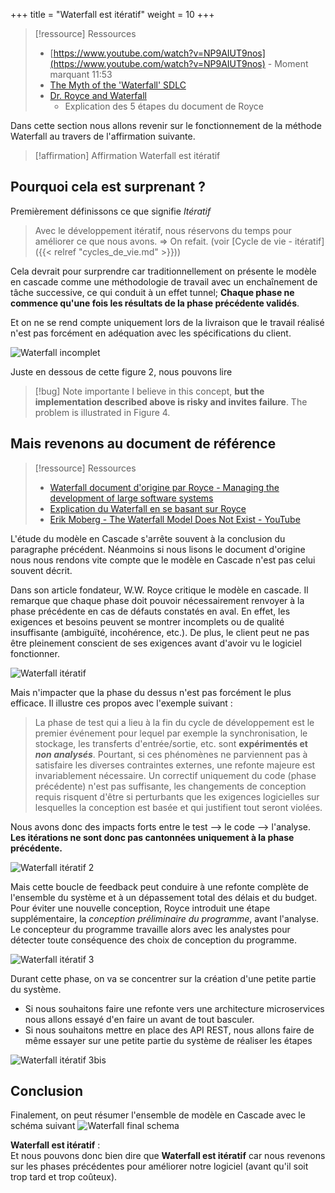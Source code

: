 
+++
title = "Waterfall est itératif"
weight = 10
+++

> [!ressource] Ressources
> - [https://www.youtube.com/watch?v=NP9AIUT9nos](https://www.youtube.com/watch?v=NP9AIUT9nos)
    - Moment marquant 11:53
> - [The Myth of the 'Waterfall' SDLC](http://www.bawiki.com/wiki/Waterfall.html)
> - [Dr. Royce and Waterfall](https://leanagiletraining.com/better-agile/dr-royce-and-waterfall/)
>   - Explication des 5 étapes du document de Royce

Dans cette section nous allons revenir sur le fonctionnement de la méthode Waterfall au travers de l'affirmation suivante.

> [!affirmation] Affirmation
>  Waterfall est itératif

## Pourquoi cela est surprenant ?
Premièrement définissons ce que signifie *Itératif*

> Avec le développement itératif, nous réservons du temps pour améliorer ce que nous avons. ⇒ On refait. (voir [Cycle de vie - itératif]({{< relref "cycles_de_vie.md" >}}))

Cela devrait pour surprendre car traditionnellement on présente le modèle en cascade comme une méthodologie de travail avec un enchaînement de tâche successive, ce qui conduit à un effet tunnel; **Chaque phase ne commence qu'une fois les résultats de la phase précédente validés**.

Et on ne se rend compte uniquement lors de la livraison que le travail réalisé n'est pas forcément en adéquation avec les spécifications du client.

![Waterfall incomplet](waterfall1.png)

Juste en dessous de cette figure 2, nous pouvons lire

> [!bug] Note importante
> I believe in this concept, **but the implementation described above is risky and invites failure**. The problem is illustrated in Figure 4.


## Mais revenons au document de référence
> [!ressource] Ressources
> - [Waterfall document d'origine par Royce - Managing the development of large software systems](https://www.praxisframework.org/files/royce1970.pdf)
> - [Explication du Waterfall en se basant sur Royce](http://beza1e1.tuxen.de/waterfall.html)
> - [Erik Moberg - The Waterfall Model Does Not Exist - YouTube](https://youtu.be/L4ElOdbiTqQ)

L'étude du modèle en Cascade s'arrête souvent à la conclusion du paragraphe précédent. Néanmoins si nous lisons le document d'origine nous nous rendons vite compte que le modèle en Cascade n'est pas celui souvent décrit.

Dans son article fondateur, W.W. Royce critique le modèle en cascade. Il remarque que chaque phase doit pouvoir nécessairement renvoyer à la phase précédente en cas de défauts constatés en aval. En effet, les exigences et besoins peuvent se montrer incomplets ou de qualité insuffisante (ambiguïté, incohérence, etc.). De plus, le client peut ne pas être pleinement conscient de ses exigences avant d'avoir vu le logiciel fonctionner.

![Waterfall itératif](waterfall2.png)

Mais n'impacter que la phase du dessus n'est pas forcément le plus efficace. Il illustre ces propos avec l'exemple suivant :  
> La phase de test qui a lieu à la fin du cycle de développement est le premier événement pour lequel par exemple la synchronisation, le stockage, les transferts d'entrée/sortie, etc. sont **expérimentés et *non analysés***.  Pourtant, si ces phénomènes ne parviennent pas à satisfaire les diverses contraintes externes, une refonte majeure est invariablement nécessaire. Un correctif uniquement du code (phase précédente) n'est pas suffisante, les changements de conception requis risquent d'être si perturbants que les exigences logicielles sur lesquelles la conception est basée et qui justifient tout seront violées.

Nous avons donc des impacts forts entre le test --> le code --> l'analyse. **Les itérations ne sont donc pas cantonnées uniquement à la phase précédente.**

![Waterfall itératif 2](waterfall3.png)

Mais cette boucle de feedback peut conduire à une refonte complète de l'ensemble du système et à un dépassement total des délais et du budget. Pour éviter une nouvelle conception, Royce introduit une étape supplémentaire, la *conception préliminaire du programme*, avant l'analyse. Le concepteur du programme travaille alors avec les analystes pour détecter toute conséquence des choix de conception du programme.

![Waterfall itératif 3](waterfall4.png)

Durant cette phase, on va se concentrer sur la création d'une petite partie du système. 
- Si nous souhaitons faire une refonte vers une architecture microservices nous allons essayé d'en faire un avant de tout basculer.
- Si nous souhaitons mettre en place des API REST, nous allons faire de même essayer sur une petite partie du système de réaliser les étapes

![Waterfall itératif 3bis](waterfall4bis.png)


## Conclusion

Finalement, on peut résumer l'ensemble de modèle en Cascade avec le schéma suivant
![Waterfall final schema](waterfall_final.png)

**Waterfall est itératif** :  
Et nous pouvons donc bien dire que **Waterfall est itératif** car nous revenons sur les phases précédentes pour améliorer notre logiciel (avant qu'il soit trop tard et trop coûteux).
